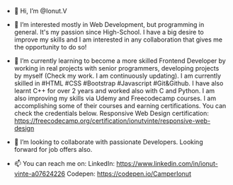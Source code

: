 - 👋 Hi, I’m @Ionut.V

- 👀 I’m interested mostly in Web Development, but programming in general. It's my passion since High-School. I have a big desire to improve my skills and I am interested in any collaboration that gives me the opportunity to do so!

- 🌱 I’m currently learning to become a more skilled Frontend Developer by working in real projects with senior programmers, developing projects by myself (Check my work. I am continuously updating).
I am currently skilled in #HTML #CSS #Bootstrap #Javascript #Git&Github. I have also learnt C++ for over 2 years and worked also with C and Python.
I am also improving my skills via Udemy and Freecodecamp courses. I am accomplishing some of their courses and earning certifications. You can check the credentials below.
Responsive Web Design certification: https://freecodecamp.org/certification/ionutvinte/responsive-web-design

- 💞️ I’m looking to collaborate with passionate Developers. Looking forward for job offers also.

- 📫 You can reach me on:
LinkedIn: https://www.linkedin.com/in/ionut-vinte-a07624226
Codepen: https://codepen.io/CamperIonut
